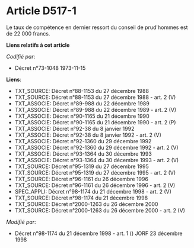 # Article D517-1

Le taux de compétence en dernier ressort du conseil de prud'hommes est de 22 000 francs.

**Liens relatifs à cet article**

_Codifié par_:

  - Décret n°73-1048 1973-11-15

**Liens**:

  - TXT_SOURCE: Décret n°88-1153 du 27 décembre 1988
  - TXT_SOURCE: Décret n°88-1153 du 27 décembre 1988 - art. 2 (V)
  - TXT_ASSOCIE: Décret n°89-988 du 22 décembre 1989
  - TXT_ASSOCIE: Décret n°89-988 du 22 décembre 1989 - art. 2 (V)
  - TXT_ASSOCIE: Décret n°90-1165 du 21 décembre 1990
  - TXT_ASSOCIE: Décret n°90-1165 du 21 décembre 1990 - art. 2 (P)
  - TXT_ASSOCIE: Décret n°92-38 du 8 janvier 1992
  - TXT_ASSOCIE: Décret n°92-38 du 8 janvier 1992 - art. 2 (V)
  - TXT_ASSOCIE: Décret n°92-1360 du 29 décembre 1992
  - TXT_ASSOCIE: Décret n°92-1360 du 29 décembre 1992 - art. 2 (V)
  - TXT_ASSOCIE: Décret n°93-1364 du 30 décembre 1993
  - TXT_ASSOCIE: Décret n°93-1364 du 30 décembre 1993 - art. 2 (V)
  - TXT_SOURCE: Décret n°95-1319 du 27 décembre 1995
  - TXT_SOURCE: Décret n°95-1319 du 27 décembre 1995 - art. 2 (V)
  - TXT_SOURCE: Décret n°96-1161 du 26 décembre 1996
  - TXT_SOURCE: Décret n°96-1161 du 26 décembre 1996 - art. 2 (V)
  - SPEC_APPLI: Décret n°98-1174 du 21 décembre 1998 - art. 2 (V)
  - TXT_SOURCE: Décret n°98-1174 du 21 décembre 1998
  - TXT_SOURCE: Décret n°2000-1263 du 26 décembre 2000
  - TXT_SOURCE: Décret n°2000-1263 du 26 décembre 2000 - art. 2 (V)

_Modifié par_:

  - Décret n°98-1174 du 21 décembre 1998 - art. 1 () JORF 23 décembre 1998
